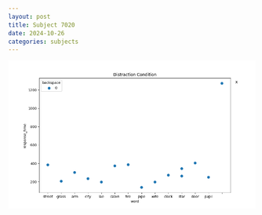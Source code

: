 ```yaml
---
layout: post
title: Subject 7020
date: 2024-10-26
categories: subjects
---
```


![](data/7020/run-15/7020_rt_acc_fuzzy_delay.png)
